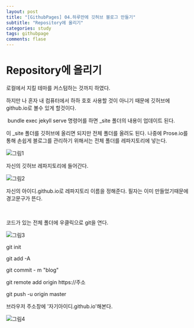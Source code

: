 ```yaml
---
layout: post
title: "[GithubPages] 04.하루만에 깃허브 블로그 만들기"
subtitle: "Repository에 올리기"
categories: study
tags: githubpage
comments: flase
---
```


# Repository에 올리기

로컬에서 지킬 테마를 커스텀하는 것까지 하였다.

하지만 나 혼자 내 컴퓨터에서 하하 호호 사용할 것이 아니기 때문에 깃허브에 github.io로 볼수 있게 할것이다.

​
bundle exec jekyll serve 명령어를 하면 \_site 폴더의 내용이 업데이트 된다.

이 \_site 폴더를 깃허브에 올리면 되지만 전체 폴더를 올려도 된다. 나중에 Prose.io를 통해 손쉽게 블로그를 관리하기 위해서는 전체 폴더를 레파지토리에 넣는다.

![그림1](../../../../assets/img/study/githubpages/4-1.jpeg)

자신의 깃허브 레파지토리에 들어간다.

![그림2](../../../../assets/img/study/githubpages/4-2.jpeg)

자신의 아이디.github.io로 레파지토리 이름을 정해준다. 필자는 이미 만들었기때문에 경고문구가 뜬다.

​

코드가 있는 전체 폴더에 우클릭으로 git을 연다.

![그림3](../../../../assets/img/study/githubpages/4-3.png)

git init

git add -A

git commit - m "blog"

git remote add origin https://주소

git push -u origin master

브라우저 주소창에 '자기아이디.github.io'해본다.

![그림4](../../../../assets/img/study/githubpages/4-4.jpeg)
